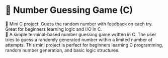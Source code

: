 # 🎯 Number Guessing Game (C)
🎯 Mini C project: Guess the random number with feedback on each try. Great for beginners learning logic and I/O in C.  
🎯 A simple terminal-based number guessing game written in C. The user tries to guess a randomly generated number within a limited number of attempts. This mini project is perfect for beginners learning C programming, random number generation, and basic logic structures.
